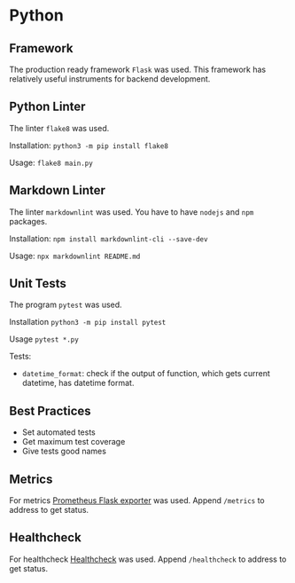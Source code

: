 # Python

## Framework

The production ready framework `Flask` was used.
This framework has relatively useful instruments for backend development.

## Python Linter

The linter `flake8` was used.

Installation: `python3 -m pip install flake8`

Usage: `flake8 main.py`

## Markdown Linter

The linter `markdownlint` was used. You have to have `nodejs` and `npm` packages.

Installation: `npm install markdownlint-cli --save-dev`

Usage: `npx markdownlint README.md`

## Unit Tests

The program `pytest` was used.

Installation `python3 -m pip install pytest`

Usage `pytest *.py`

Tests:

* `datetime_format`: check if the output of function, which gets current datetime,
has datetime format.

## Best Practices

* Set automated tests
* Get maximum test coverage
* Give tests good names

## Metrics

For metrics [Prometheus Flask exporter](https://github.com/rycus86/prometheus_flask_exporter)
was used. Append `/metrics` to address to get status.

## Healthcheck

For healthcheck [Healthcheck](https://pypi.org/project/py-healthcheck/) was used.
Append `/healthcheck` to address to get status.
